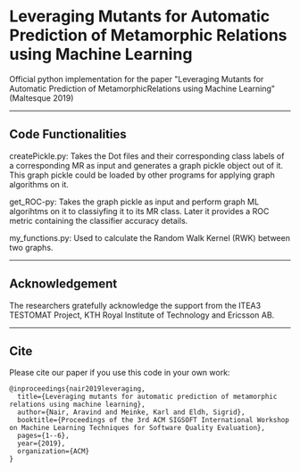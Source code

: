 # Leveraging Mutants for Automatic Prediction of Metamorphic Relations using Machine Learning 

Official python implementation for the paper "Leveraging Mutants for Automatic Prediction of MetamorphicRelations using Machine Learning" (Maltesque 2019)

----------------------
Code Functionalities
----------------------

createPickle.py: Takes the Dot files and their corresponding class labels of a corresponding MR as input and generates a graph pickle object out of it. This graph pickle could be loaded by other programs for applying graph algorithms on it.

get_ROC-py: Takes the graph pickle as input and perform graph ML algorihtms on it to classiyfing it to its MR class. Later it provides a ROC metric containing the classifier accuracy details.

my_functions.py: Used to calculate the Random Walk Kernel (RWK) between two graphs.

----------------------
Acknowledgement
----------------------

The researchers gratefully acknowledge the support from the ITEA3 TESTOMAT Project, KTH Royal Institute of Technology and  Ericsson AB.

----------------------
Cite
----------------------
Please cite our paper if you use this code in your own work:

```
@inproceedings{nair2019leveraging,
  title={Leveraging mutants for automatic prediction of metamorphic relations using machine learning},
  author={Nair, Aravind and Meinke, Karl and Eldh, Sigrid},
  booktitle={Proceedings of the 3rd ACM SIGSOFT International Workshop on Machine Learning Techniques for Software Quality Evaluation},
  pages={1--6},
  year={2019},
  organization={ACM}
}
```



